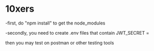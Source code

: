 # 10xers

-first, do "npm install" to get the node_modules

-secondly, you need to create .env files that contain JWT_SECRET = 

then you may test on postman or other testing tools
